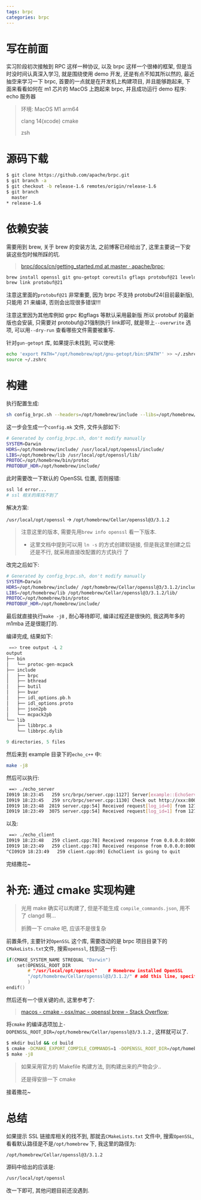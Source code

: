 ```yaml
---
tags: brpc
categories: brpc
---
```




# 写在前面

实习阶段初次接触到 RPC 这样一种协议, 以及 brpc 这样一个很棒的框架, 但是当时没时间认真深入学习, 就是围绕使用 demo 开发, 还是有点不知其所以然的, 最近抽空来学习一下 brpc, 首要的一点就是在开发机上构建项目, 并且能够跑起来, 下面来看看如何在 m1 芯片的 MacOS 上跑起来 brpc, 并且成功运行 demo 程序: echo 服务器



>   环境:
>   MacOS  M1 arm64
>
>   clang 14(xcode) cmake 
>
>   zsh



# 源码下载

```bash
$ git clone https://github.com/apache/brpc.git
$ git branch -a
$ git checkout -b release-1.6 remotes/origin/release-1.6
$ git branch
  master
* release-1.6
```





# 依赖安装

需要用到 brew, 关于 brew 的安装方法, 之前博客已经给出了, 这里主要说一下安装这些包时候所踩的坑. 

>   [brpc/docs/cn/getting_started.md at master · apache/brpc](https://github.com/apache/brpc/blob/master/docs/cn/getting_started.md#apple-silicon);

```bash
brew install openssl git gnu-getopt coreutils gflags protobuf@21 leveldb googletest gperftools
brew link protobuf@21
```

注意这里面的`protobuf@21` 非常重要, 因为 brpc 不支持 protobuf24(目前最新版), 只能用 21 来编译, 否则会出现很多错误!!!

注意这里因为其他库例如 grpc 和gflags 等默认采用最新版 所以 protobuf 的最新版也会安装, 只需要对 protobuf@21强制执行 link即可, 就是带上`--overwrite` 选项, 可以用`--dry-run` 查看哪些文件需要被重写. 

针对`gun-getopt` 库, 如果提示未找到, 可以使用:

```bash
echo 'export PATH="/opt/homebrew/opt/gnu-getopt/bin:$PATH"' >> ~/.zshrc
source ~/.zshrc
```



# 构建

执行配置生成:



```bash
sh config_brpc.sh --headers=/opt/homebrew/include --libs=/opt/homebrew/lib --cc=clang --cxx=clang++
```

这一步会生成一个`config.mk` 文件, 文件头部如下:

```bash 
# Generated by config_brpc.sh, don't modify manually
SYSTEM=Darwin
HDRS=/opt/homebrew/include/ /usr/local/opt/openssl/include/
LIBS=/opt/homebrew/lib /usr/local/opt/openssl/lib/
PROTOC=/opt/homebrew/bin/protoc
PROTOBUF_HDR=/opt/homebrew/include/
```

此时需要改一下默认的 OpenSSL 位置, 否则报错:

```bash 
ssl ld error...
# ssl 相关的库找不到了
```



解决方案: 

 `/usr/local/opt/openssl` -> `/opt/homebrew/Cellar/openssl@3/3.1.2` 

>   注意这里的版本, 需要先用`brew info openssl` 看一下版本. 
>
>   -   这里文档中提到可以用 `ln -s` 的方式创建软链接, 但是我这里创建之后还是不行, 就采用直接改配置的方式执行 了

改完之后如下: 

```bash
# Generated by config_brpc.sh, don't modify manually
SYSTEM=Darwin
HDRS=/opt/homebrew/include/ /opt/homebrew/Cellar/openssl@3/3.1.2/include/
LIBS=/opt/homebrew/lib /opt/homebrew/Cellar/openssl@3/3.1.2/lib/
PROTOC=/opt/homebrew/bin/protoc
PROTOBUF_HDR=/opt/homebrew/include/
```

最后就直接执行`make -j8` , 耐心等待即可, 编译过程还是很快的, 我这两年多的 m1mba 还是很能打的. 



编译完成, 结果如下:

```c
 ==> tree output -L 2
output
├── bin
│   └── protoc-gen-mcpack
├── include
│   ├── brpc
│   ├── bthread
│   ├── butil
│   ├── bvar
│   ├── idl_options.pb.h
│   ├── idl_options.proto
│   ├── json2pb
│   └── mcpack2pb
└── lib
    ├── libbrpc.a
    └── libbrpc.dylib

9 directories, 5 files
```



然后来到 example 目录下的`echo_c++` 中:

```bash 
make -j8
```

然后可以执行:

```bash
 ==> ./echo_server
I0919 18:23:45   259 src/brpc/server.cpp:1127] Server[example::EchoServiceImpl] is serving on port=8000.
I0919 18:23:45   259 src/brpc/server.cpp:1130] Check out http://xxx:8000 in web browser.
I0919 18:23:48  2819 server.cpp:54] Received request[log_id=0] from 127.0.0.1:55478 to 127.0.0.1:8000: hello world (attached=)
I0919 18:23:49  3075 server.cpp:54] Received request[log_id=1] from 127.0.0.1:55478 to 127.0.0.1:8000: hello world (attached=)
```

以及:

```bash
 ==> ./echo_client
I0919 18:23:48   259 client.cpp:78] Received response from 0.0.0.0:8000 to 127.0.0.1:55478: hello world (attached=) latency=1502us
I0919 18:23:49   259 client.cpp:78] Received response from 0.0.0.0:8000 to 127.0.0.1:55478: hello world (attached=) latency=951us
^CI0919 18:23:49   259 client.cpp:89] EchoClient is going to quit
```



完结撒花~





# 补充: 通过 cmake 实现构建

>   光用 make 确实可以构建了, 但是不能生成 `compile_commands.json`, 用不了 clangd 啊...
>
>   折腾一下 cmake 吧, 应该不是很复杂



前置条件, 主要针对`OpenSSL` 这个库, 需要改动的是 brpc 项目目录下的`CMakeLists.txt`文件, 搜索`openssl`, 找到这一行:

```cpp
if(CMAKE_SYSTEM_NAME STREQUAL "Darwin")
    set(OPENSSL_ROOT_DIR
        # "/usr/local/opt/openssl"    # Homebrew installed OpenSSL
        "/opt/homebrew/Cellar/openssl@3/3.1.2/" # add this line, specific version use `brew info openssl` to get
        )
endif()
```



然后还有一个很关键的点, 这里参考了:
> [macos - cmake - osx/mac - openssl brew - Stack Overflow](https://stackoverflow.com/questions/29792009/cmake-osx-mac-openssl-brew); 

将`cmake` 的编译选项加上`-DOPENSSL_ROOT_DIR=/opt/homebrew/Cellar/openssl@3/3.1.2` , 这样就可以了.



```bash
$ mkdir build && cd build
$ cmake -DCMAKE_EXPORT_COMPILE_COMMANDS=1 -DOPENSSL_ROOT_DIR=/opt/homebrew/Cellar/openssl@3/3.1.2 ..
$ make -j8
```

>   如果采用官方的 Makefile 构建方法, 则构建出来的产物会少..
>
>   还是得安排一下 cmake





接着撒花~





# 总结

如果提示 SSL 链接库相关的找不到, 那就去`CMakeLists.txt` 文件中, 搜索`OpenSSL`, 看看默认路径是不是`/opt/homebrew` 下, 我这里的路径为:

```bash
/opt/homebrew/Cellar/openssl@3/3.1.2
```

源码中给出的应该是:

```bash
/usr/local/opt/openssl
```



改一下即可, 其他问题目前还没遇到. 
